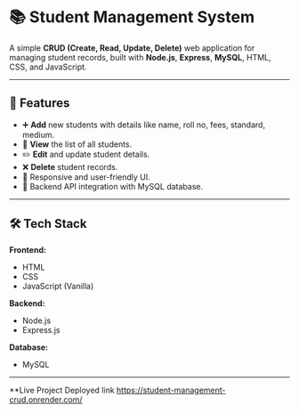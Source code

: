 # 📚 Student Management System

A simple **CRUD (Create, Read, Update, Delete)** web application for managing student records, built with **Node.js**, **Express**, **MySQL**, HTML, CSS, and JavaScript.

---

## 🚀 Features
- ➕ **Add** new students with details like name, roll no, fees, standard, medium.
- 📄 **View** the list of all students.
- ✏️ **Edit** and update student details.
- ❌ **Delete** student records.
- 🎨 Responsive and user-friendly UI.
- 🔗 Backend API integration with MySQL database.

---

## 🛠️ Tech Stack
**Frontend:**
- HTML
- CSS
- JavaScript (Vanilla)

**Backend:**
- Node.js
- Express.js

**Database:**
- MySQL

---

**Live Project Deployed link 
https://student-management-crud.onrender.com/
